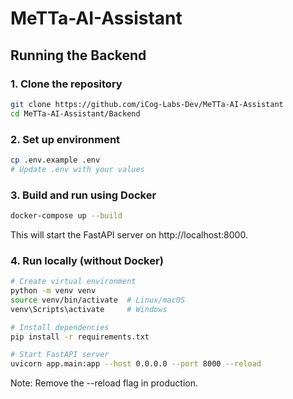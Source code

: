 # MeTTa-AI-Assistant

## Running the Backend

### 1. Clone the repository

```bash
git clone https://github.com/iCog-Labs-Dev/MeTTa-AI-Assistant
cd MeTTa-AI-Assistant/Backend
```

### 2. Set up environment

```bash
cp .env.example .env
# Update .env with your values
```

### 3. Build and run using Docker

```bash
docker-compose up --build
```

This will start the FastAPI server on http://localhost:8000.

### 4. Run locally (without Docker)

```bash
# Create virtual environment
python -m venv venv
source venv/bin/activate  # Linux/macOS
venv\Scripts\activate     # Windows

# Install dependencies
pip install -r requirements.txt

# Start FastAPI server
uvicorn app.main:app --host 0.0.0.0 --port 8000 --reload

```

Note: Remove the --reload flag in production.
